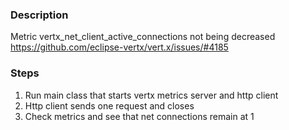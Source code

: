 ### Description
Metric vertx_net_client_active_connections not being decreased
https://github.com/eclipse-vertx/vert.x/issues/#4185
 
### Steps
1. Run main class that starts vertx metrics server and http client
2. Http client sends one request and closes
3. Check metrics and see that net connections remain at 1
